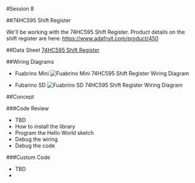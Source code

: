 #Session 8

##74HC595 Shift Register

We'll be working with the 74HC595 Shift Register. Product details on the shift register are here: https://www.adafruit.com/product/450


##Data Sheet
[74HC595 Shift Register](https://www.adafruit.com/datasheets/sn74hc595.pdf)

##Wiring Diagrams

* Fuabrino Mini
![Fuabrino Mini 74HC595 Shift Register Wiring Diagram](/session8/)

* Fubarino SD
![Fuabrino SD 74HC595 Shift Register Wiring Diagram](/session8/)

##Concept


###Code Review
* TBD
* How to install the library
* Program the Hello World  sketch
* Debug the wiring
* Debug the code

###Custom Code
* TBD
*
